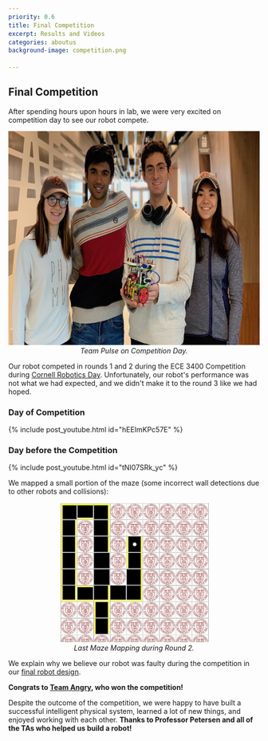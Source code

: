 ```yaml
---
priority: 0.6
title: Final Competition
excerpt: Results and Videos
categories: aboutus
background-image: competition.png

---
```


## Final Competition
After spending hours upon hours in lab, we were very excited on competition day to see our robot compete. 
<p align="center">
  <img src="/images/team.jpg" width="700px" height="429px"/><br/>
  <i>Team Pulse on Competition Day.</i>
</p>

Our robot competed in rounds 1 and 2 during the ECE 3400 Competition during [Cornell Robotics Day](https://www.ece.cornell.edu/events/robotics-day). Unfortunately, our robot's performance was not what we had expected, and we didn't make it to the round 3 like we had hoped.

### Day of Competition
{% include post_youtube.html id="hEEImKPc57E" %}


### Day before the Competition
{% include post_youtube.html id="tNI07SRk_yc" %}

We mapped a small portion of the maze (some incorrect wall detections due to other robots and collisions):
<p align="center">
  <img src="/images/mazemap.png" width="300px" height="280px"/><br/>
  <i>Last Maze Mapping during Round 2.</i>
</p>

We explain why we believe our robot was faulty during the competition in our [final robot design](https://pulse-3400.github.io/aboutus/finaldesign.html).

**Congrats to [Team Angry](https://ece3400team28.github.io/website/), who won the competition!**

Despite the outcome of the competition, we were happy to have built a successful intelligent physical system, learned a lot of new things, and enjoyed working with each other. **Thanks to Professor Petersen and all of the TAs who helped us build a robot!**
